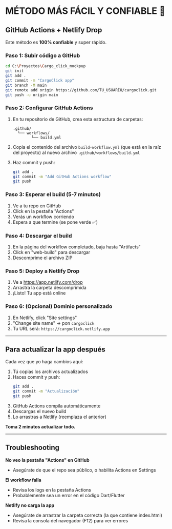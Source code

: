 # MÉTODO MÁS FÁCIL Y CONFIABLE 🚀

## GitHub Actions + Netlify Drop

Este método es **100% confiable** y super rápido.

### Paso 1: Subir código a GitHub

```bash
cd C:\Proyectos\Cargo_click_mockpup
git init
git add .
git commit -m "CargoClick app"
git branch -M main
git remote add origin https://github.com/TU_USUARIO/cargoclick.git
git push -u origin main
```

### Paso 2: Configurar GitHub Actions

1. En tu repositorio de GitHub, crea esta estructura de carpetas:
   ```
   .github/
     └── workflows/
           └── build.yml
   ```

2. Copia el contenido del archivo `build-workflow.yml` (que está en la raíz del proyecto) al nuevo archivo `.github/workflows/build.yml`

3. Haz commit y push:
   ```bash
   git add .
   git commit -m "Add GitHub Actions workflow"
   git push
   ```

### Paso 3: Esperar el build (5-7 minutos)

1. Ve a tu repo en GitHub
2. Click en la pestaña "Actions"
3. Verás un workflow corriendo
4. Espera a que termine (se pone verde ✅)

### Paso 4: Descargar el build

1. En la página del workflow completado, baja hasta "Artifacts"
2. Click en "web-build" para descargar
3. Descomprime el archivo ZIP

### Paso 5: Deploy a Netlify Drop

1. Ve a https://app.netlify.com/drop
2. Arrastra la carpeta descomprimida
3. ¡Listo! Tu app está online

### Paso 6: (Opcional) Dominio personalizado

1. En Netlify, click "Site settings"
2. "Change site name" → pon `cargoclick`
3. Tu URL será: `https://cargoclick.netlify.app`

---

## Para actualizar la app después

Cada vez que yo haga cambios aquí:

1. Tú copias los archivos actualizados
2. Haces commit y push:
   ```bash
   git add .
   git commit -m "Actualización"
   git push
   ```
3. GitHub Actions compila automáticamente
4. Descargas el nuevo build
5. Lo arrastras a Netlify (reemplaza el anterior)

**Toma 2 minutos actualizar todo.**

---

## Troubleshooting

**No veo la pestaña "Actions" en GitHub**
- Asegúrate de que el repo sea público, o habilita Actions en Settings

**El workflow falla**
- Revisa los logs en la pestaña Actions
- Probablemente sea un error en el código Dart/Flutter

**Netlify no carga la app**
- Asegúrate de arrastrar la carpeta correcta (la que contiene index.html)
- Revisa la consola del navegador (F12) para ver errores
